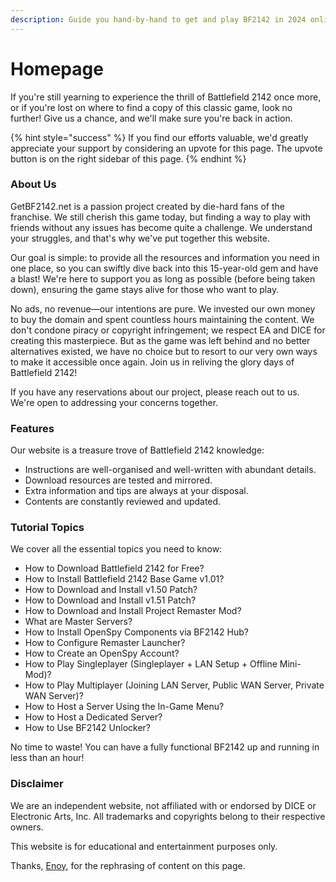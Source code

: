 ```yaml
---
description: Guide you hand-by-hand to get and play BF2142 in 2024 online for free!
---
```


# Homepage

If you're still yearning to experience the thrill of Battlefield 2142 once more, or if you're lost on where to find a copy of this classic game, look no further! Give us a chance, and we'll make sure you're back in action.

{% hint style="success" %}
If you find our efforts valuable, we'd greatly appreciate your support by considering an upvote for this page. The upvote button is on the right sidebar of this page.
{% endhint %}

### About Us

GetBF2142.net is a passion project created by die-hard fans of the franchise. We still cherish this game today, but finding a way to play with friends without any issues has become quite a challenge. We understand your struggles, and that's why we've put together this website.

Our goal is simple: to provide all the resources and information you need in one place, so you can swiftly dive back into this 15-year-old gem and have a blast! We're here to support you as long as possible (before being taken down), ensuring the game stays alive for those who want to play.

No ads, no revenue—our intentions are pure. We invested our own money to buy the domain and spent countless hours maintaining the content. We don't condone piracy or copyright infringement; we respect EA and DICE for creating this masterpiece. But as the game was left behind and no better alternatives existed, we have no choice but to resort to our very own ways to make it accessible once again. Join us in reliving the glory days of Battlefield 2142!

If you have any reservations about our project, please reach out to us. We're open to addressing your concerns together.

### Features

Our website is a treasure trove of Battlefield 2142 knowledge:

* Instructions are well-organised and well-written with abundant details.
* Download resources are tested and mirrored.
* Extra information and tips are always at your disposal.
* Contents are constantly reviewed and updated.

### Tutorial Topics

We cover all the essential topics you need to know:

* How to Download Battlefield 2142 for Free?
* How to Install Battlefield 2142 Base Game v1.01?
* How to Download and Install v1.50 Patch?
* How to Download and Install v1.51 Patch?
* How to Download and Install Project Remaster Mod?
* What are Master Servers?&#x20;
* How to Install OpenSpy Components via BF2142 Hub?
* How to Configure Remaster Launcher?
* How to Create an OpenSpy Account?
* How to Play Singleplayer (Singleplayer + LAN Setup + Offline Mini-Mod)?
* How to Play Multiplayer (Joining LAN Server, Public WAN Server, Private WAN Server)?
* How to Host a Server Using the In-Game Menu?
* How to Host a Dedicated Server?
* How to Use BF2142 Unlocker?

No time to waste! You can have a fully functional BF2142 up and running in less than an hour!

### Disclaimer

We are an independent website, not affiliated with or endorsed by DICE or Electronic Arts, Inc. All trademarks and copyrights belong to their respective owners.&#x20;

This website is for educational and entertainment purposes only.

Thanks, [Enoy](https://gamefaqs.gamespot.com/boards/937913-battlefield-2142-northern-strike/80527949), for the rephrasing of content on this page.
